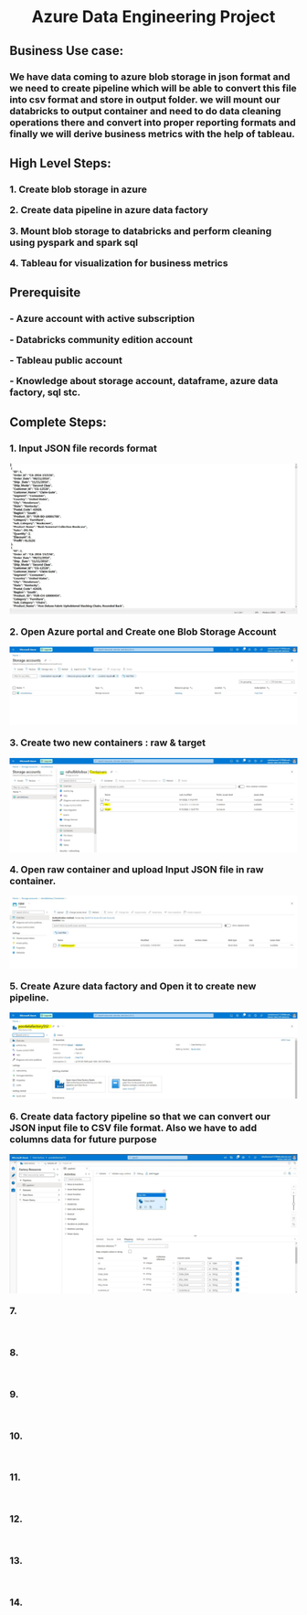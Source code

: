 <h1 align="center">Azure Data Engineering Project</h1>
<h2 align="left">Business Use case: </h2>
<h3 align="left">We have data coming to azure blob storage in json format and we need to create pipeline which will be able to convert this file into csv format and store in output folder. we will mount our databricks to output container and need to do data cleaning operations there and convert into proper reporting formats and finally we will derive business metrics with the help of tableau.</h3>

<h2 align="left">High Level Steps:</h2>
<h3 align="left">

**1. Create blob storage in azure**

**2. Create data pipeline in azure data factory**

**3. Mount blob storage to databricks and perform cleaning using pyspark and spark sql**

**4. Tableau for visualization for business metrics**
</h3>

<h2 align="left">Prerequisite</h2>
<h3 align="left">

**- Azure account with active subscription**

**- Databricks community edition account**

**- Tableau public account**

**- Knowledge about storage account, dataframe, azure data factory, sql stc.**
</h3>

<h2 align="left">Complete Steps:</h2>
<h3 align="left">

**1. Input JSON file records format**

![](Images/JSON_Input_data.JPG)

**2. Open Azure portal and Create one Blob Storage Account**

![](Images/Storage_account.JPG)

**3. Create two new containers : raw & target**

![](Images/Container.JPG)

**4. Open raw container and upload Input JSON file in raw container.**

![](Images/raw_container.JPG)

**5. Create Azure data factory and Open it to create new pipeline.**

![](Images/data_factory.JPG)

**6. Create data factory pipeline so that we can convert our JSON input file to CSV file format. Also we have to add columns data for future purpose**

![](Images/data_factory_process.JPG)

**7.**

![]()

**8.**

![]()

**9.**

![]()

**10.**

![]()

**11.**

![]()

**12.**

![]()

**13.**

![]()

**14.**

![]()






